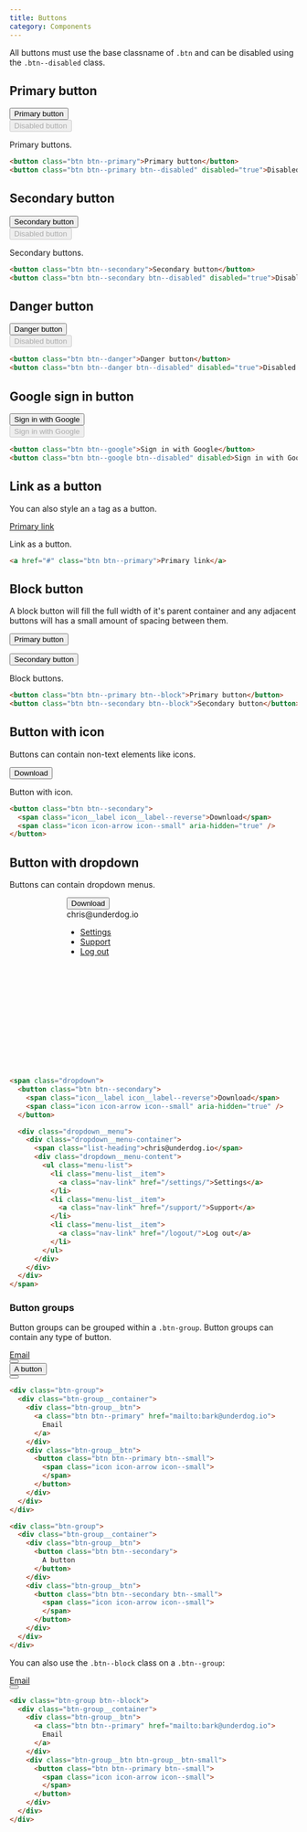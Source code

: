 ```yaml
---
title: Buttons
category: Components
---
```


All buttons must use the base classname of `.btn` and can be disabled using the `.btn--disabled` class.

## Primary button

<div class="row">
  <div class="col-3-medium-and-up col-6-small">
    <button class="btn btn--primary">Primary button</button>
  </div>
  <div class="col-3-medium-and-up col-6-small">
    <button class="btn btn--primary btn--disabled" disabled="true">Disabled button</button>
  </div>
</div>

Primary buttons.

```html
<button class="btn btn--primary">Primary button</button>
<button class="btn btn--primary btn--disabled" disabled="true">Disabled button</button>
```

## Secondary button

<div class="row">
  <div class="col-3-medium-and-up col-6-small">
    <button class="btn btn--secondary">Secondary button</button>
  </div>
  <div class="col-3-medium-and-up col-6-small">
    <button class="btn btn--secondary btn--disabled" disabled="true">Disabled button</button>
  </div>
</div>

Secondary buttons.

```html
<button class="btn btn--secondary">Secondary button</button>
<button class="btn btn--secondary btn--disabled" disabled="true">Disabled button</button>
```

## Danger button

<div class="row">
  <div class="col-3-medium-and-up col-6-small">
    <button class="btn btn--danger">Danger button</button>
  </div>
  <div class="col-3-medium-and-up col-6-small">
    <button class="btn btn--danger btn--disabled" disabled="true">Disabled button</button>
  </div>
</div>

```html
<button class="btn btn--danger">Danger button</button>
<button class="btn btn--danger btn--disabled" disabled="true">Disabled button</button>
```

## Google sign in button

<div class="row">
  <div class="col-3-medium-and-up col-6-small">
    <button class="btn btn--google">Sign in with Google</button>
  </div>
  <div class="col-3-medium-and-up col-6-small">
    <button class="btn btn--google btn--disabled" disabled>Sign in with Google</button>
  </div>
</div>

```html
<button class="btn btn--google">Sign in with Google</button>
<button class="btn btn--google btn--disabled" disabled>Sign in with Google</button>
```

## Link as a button

You can also style an `a` tag as a button.

<a href="#" class="btn btn--primary">Primary link</a>

Link as a button.

```html
<a href="#" class="btn btn--primary">Primary link</a>
```

## Block button

A block button will fill the full width of it's parent container and any adjacent buttons will has a small amount of spacing between them.

<button class="btn btn--primary btn--block">Primary button</button>

<button class="btn btn--secondary btn--block">Secondary button</button>

Block buttons.

```html
<button class="btn btn--primary btn--block">Primary button</button>
<button class="btn btn--secondary btn--block">Secondary button</button>
```

## Button with icon

Buttons can contain non-text elements like icons.

<button class="btn btn--secondary">
  <span class="icon__label icon__label--reverse">Download</span>
  <span class="icon icon-arrow icon--small" aria-hidden="true" />
</button>

Button with icon.

```html
<button class="btn btn--secondary">
  <span class="icon__label icon__label--reverse">Download</span>
  <span class="icon icon-arrow icon--small" aria-hidden="true" />
</button>
```

## Button with dropdown

Buttons can contain dropdown menus.

<div style="height: 300px; padding-left: 100px;">
  <div class="dropdown">
    <button class="btn btn--secondary">
      <span class="icon__label icon__label--reverse">Download</span>
      <span class="icon icon-arrow icon--small" aria-hidden="true" />
    </button>
    <div class="dropdown__menu">
      <div class="dropdown__menu-container">
        <span class="list-heading">chris@underdog.io</span>
        <div class="dropdown__menu-content">
          <ul class="menu-list">
            <li class="menu-list__item">
              <a class="nav-link" href="/settings/">Settings</a>
            </li>
            <li class="menu-list__item">
              <a class="nav-link" href="/support/">Support</a>
            </li>
            <li class="menu-list__item">
              <a class="nav-link" href="/logout/">Log out</a>
            </li>
          </ul>
        </div>
      </div>
    </div>
  </div>
</div>

```html
<span class="dropdown">
  <button class="btn btn--secondary">
    <span class="icon__label icon__label--reverse">Download</span>
    <span class="icon icon-arrow icon--small" aria-hidden="true" />
  </button>

  <div class="dropdown__menu">
    <div class="dropdown__menu-container">
      <span class="list-heading">chris@underdog.io</span>
      <div class="dropdown__menu-content">
        <ul class="menu-list">
          <li class="menu-list__item">
            <a class="nav-link" href="/settings/">Settings</a>
          </li>
          <li class="menu-list__item">
            <a class="nav-link" href="/support/">Support</a>
          </li>
          <li class="menu-list__item">
            <a class="nav-link" href="/logout/">Log out</a>
          </li>
        </ul>
      </div>
    </div>
  </div>
</span>
```

### Button groups

Button groups can be grouped within a `.btn-group`. Button groups can contain any
type of button.

<div class="btn-group">
  <div class="btn-group__container">
    <div class="btn-group__btn">
      <a class="btn btn--primary" href="mailto:bark@underdog.io">
        Email
      </a>
    </div>
    <div class="btn-group__btn">
      <button class="btn btn--primary btn--small">
        <span class="icon icon-arrow icon--small">
        </span>
      </button>
    </div>
  </div>
</div>

<div class="btn-group">
  <div class="btn-group__container">
    <div class="btn-group__btn">
      <button class="btn btn--secondary">
        A button
      </button>
    </div>
    <div class="btn-group__btn">
      <button class="btn btn--secondary btn--small">
        <span class="icon icon-arrow icon--small">
        </span>
      </button>
    </div>
  </div>
</div>

```html
<div class="btn-group">
  <div class="btn-group__container">
    <div class="btn-group__btn">
      <a class="btn btn--primary" href="mailto:bark@underdog.io">
        Email
      </a>
    </div>
    <div class="btn-group__btn">
      <button class="btn btn--primary btn--small">
        <span class="icon icon-arrow icon--small">
        </span>
      </button>
    </div>
  </div>
</div>

<div class="btn-group">
  <div class="btn-group__container">
    <div class="btn-group__btn">
      <button class="btn btn--secondary">
        A button
      </button>
    </div>
    <div class="btn-group__btn">
      <button class="btn btn--secondary btn--small">
        <span class="icon icon-arrow icon--small">
        </span>
      </button>
    </div>
  </div>
</div>
```

You can also use the `.btn--block` class on a `.btn--group`:

<div style="max-width: 100%; width: 200px;">
  <div class="btn-group btn--block">
  <div class="btn-group__container">
    <div class="btn-group__btn">
      <a class="btn btn--primary" href="mailto:bark@underdog.io">
        Email
      </a>
    </div>
    <div class="btn-group__btn btn-group__btn-small">
      <button class="btn btn--primary btn--small">
        <span class="icon icon-arrow icon--small">
        </span>
      </button>
    </div>
  </div>
  </div>
</div>

```html
<div class="btn-group btn--block">
  <div class="btn-group__container">
    <div class="btn-group__btn">
      <a class="btn btn--primary" href="mailto:bark@underdog.io">
        Email
      </a>
    </div>
    <div class="btn-group__btn btn-group__btn-small">
      <button class="btn btn--primary btn--small">
        <span class="icon icon-arrow icon--small">
        </span>
      </button>
    </div>
  </div>
</div>
```
